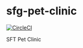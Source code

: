 # sfg-pet-clinic

[![CircleCI](https://dl.circleci.com/status-badge/img/gh/megalocoman/sfg-pet-clinic/tree/retomaCurso.svg?style=svg)](https://dl.circleci.com/status-badge/redirect/gh/megalocoman/sfg-pet-clinic/tree/retomaCurso)

SFT Pet Clinic

